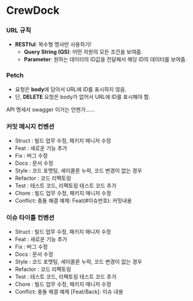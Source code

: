 # CrewDock

### URL 규칙
- **RESTful**: 복수형 명사만 사용하기!
  - **Query String (QS)**: 어떤 자원의 모든 조건을 보여줌.
  - **Parameter**: 원하는 데이터의 ID값을 전달해서 해당 ID의 데이터를 보여줌.

### Petch
- 요청은 **body**에 담아서 URL에 ID를 표시하지 않음.
- 단, **DELETE** 요청은 body가 없어서 URL에 ID를 표시해야 함.

API 명세서 swagger 이거는 언젠가...... 

### 커밋 메시지 컨벤션
- Struct : 빌드 업무 수정, 패키지 매니저 수정
- Feat : 새로운 기능 추가
- Fix : 버그 수정
- Docs : 문서 수정
- Style : 코드 포맷팅, 세미콜론 누락, 코드 변경이 없는 경우
- Refactor : 코드 리펙토링
- Test : 테스트 코드, 리펙토링 테스트 코드 추가
- Chore : 빌드 업무 수정, 패키지 매니저 수정
- Conflict: 충돌 해결
예제: Feat(#이슈번호): 커밋내용

### 이슈 타이틀 컨벤션
- Struct : 빌드 업무 수정, 패키지 매니저 수정
- Feat : 새로운 기능 추가
- Fix : 버그 수정
- Docs : 문서 수정
- Style : 코드 포맷팅, 세미콜론 누락, 코드 변경이 없는 경우
- Refactor : 코드 리펙토링
- Test : 테스트 코드, 리펙토링 테스트 코드 추가
- Chore : 빌드 업무 수정, 패키지 매니저 수정
- Conflict: 충돌 해결
예제 [Feat/Back]: 이슈 내용
